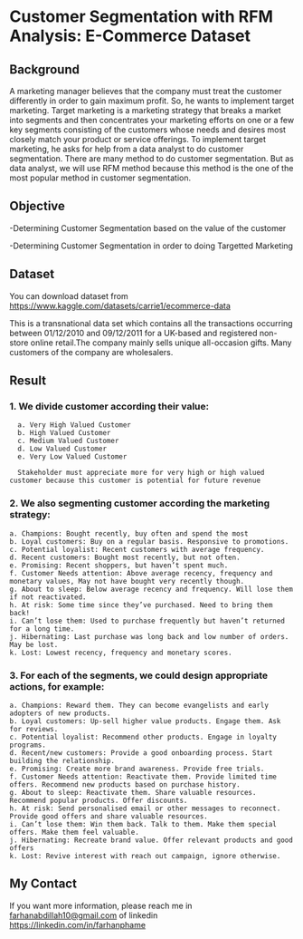 # Customer Segmentation with RFM Analysis: E-Commerce Dataset

## Background
A marketing manager believes that the company must treat the customer differently in order to gain maximum profit. So, he wants to implement target marketing. Target marketing is a marketing strategy that breaks a market into segments and then concentrates your marketing efforts on one or a few key segments consisting of the customers whose needs and desires most closely match your product or service offerings. To implement target marketing, he asks for help from a data analyst to do customer segmentation. There are many method to do customer segmentation. But as data analyst, we will use RFM method because this method is the one of the most popular method in customer segmentation.

## Objective
-Determining Customer Segmentation based on the value of the customer

-Determining Customer Segmentation in order to doing Targetted Marketing

## Dataset
You can download dataset from https://www.kaggle.com/datasets/carrie1/ecommerce-data

This is a transnational data set which contains all the transactions occurring between 01/12/2010 and 09/12/2011 for a UK-based and registered non-store online retail.The company mainly sells unique all-occasion gifts. Many customers of the company are wholesalers.

## Result
### **1. We divide customer according their value:**

      a. Very High Valued Customer
      b. High Valued Customer
      c. Medium Valued Customer
      d. Low Valued Customer
      e. Very Low Valued Customer
      
      Stakeholder must appreciate more for very high or high valued customer because this customer is potential for future revenue
      
### **2.   We also segmenting customer according the marketing strategy:**

    a. Champions: Bought recently, buy often and spend the most
    b. Loyal customers: Buy on a regular basis. Responsive to promotions.
    c. Potential loyalist: Recent customers with average frequency.
    d. Recent customers: Bought most recently, but not often.
    e. Promising: Recent shoppers, but haven’t spent much.
    f. Customer Needs attention: Above average recency, frequency and monetary values, May not have bought very recently though.
    g. About to sleep: Below average recency and frequency. Will lose them if not reactivated.
    h. At risk: Some time since they’ve purchased. Need to bring them back!
    i. Can’t lose them: Used to purchase frequently but haven’t returned for a long time.
    j. Hibernating: Last purchase was long back and low number of orders. May be lost.
    k. Lost: Lowest recency, frequency and monetary scores.
    
### **3. For each of the segments, we could design appropriate actions, for example:**

    a. Champions: Reward them. They can become evangelists and early adopters of new products.
    b. Loyal customers: Up-sell higher value products. Engage them. Ask for reviews.
    c. Potential loyalist: Recommend other products. Engage in loyalty programs.
    d. Recent/new customers: Provide a good onboarding process. Start building the relationship.
    e. Promising: Create more brand awareness. Provide free trials.
    f. Customer Needs attention: Reactivate them. Provide limited time offers. Recommend new products based on purchase history.
    g. About to sleep: Reactivate them. Share valuable resources. Recommend popular products. Offer discounts.
    h. At risk: Send personalised email or other messages to reconnect. Provide good offers and share valuable resources.
    i. Can’t lose them: Win them back. Talk to them. Make them special offers. Make them feel valuable.
    j. Hibernating: Recreate brand value. Offer relevant products and good offers
    k. Lost: Revive interest with reach out campaign, ignore otherwise.

## My Contact
If you want more information, please reach me in farhanabdillah10@gmail.com of linkedin https://linkedin.com/in/farhanphame
